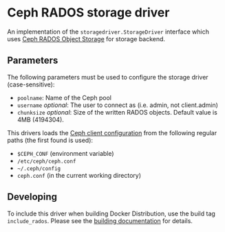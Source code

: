 <!--[metadata]>
+++
title = "Ceph RADOS storage driver"
description = "Explains how to use the Ceph RADOS storage driver"
keywords = ["registry, service, driver, images, storage, ceph,  rados"]
[menu.main]
parent="smn_registry_drivers"
+++
<![end-metadata]-->


# Ceph RADOS storage driver

An implementation of the `storagedriver.StorageDriver` interface which uses
[Ceph RADOS Object Storage][rados] for storage backend.

## Parameters

The following parameters must be used to configure the storage driver
(case-sensitive):

* `poolname`: Name of the Ceph pool
* `username` *optional*: The user to connect as (i.e. admin, not client.admin)
* `chunksize` *optional*: Size of the written RADOS objects. Default value is
4MB (4194304).

This drivers loads the [Ceph client configuration][rados-config] from the
following regular paths (the first found is used):

* `$CEPH_CONF` (environment variable)
* `/etc/ceph/ceph.conf`
* `~/.ceph/config`
* `ceph.conf` (in the current working directory)

## Developing

To include this driver when building Docker Distribution, use the build tag
`include_rados`. Please see the [building documentation][building] for details.

[rados]: http://ceph.com/docs/master/rados/
[rados-config]: http://ceph.com/docs/master/rados/configuration/ceph-conf/
[building]: https://github.com/docker/distribution/blob/master/docs/building.md#optional-build-tags
